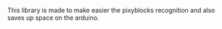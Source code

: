 This library is made to make easier the pixyblocks recognition and also saves up space on the arduino.
